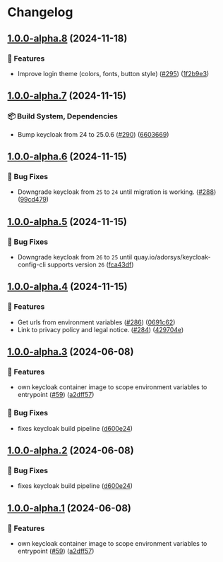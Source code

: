 # Changelog

## [1.0.0-alpha.8](https://github.com/OpenCleanEnergy/OpenEMS/compare/keycloak-v1.0.0-alpha.7...keycloak-v1.0.0-alpha.8) (2024-11-18)


### 🚀 Features

* Improve login theme (colors, fonts, button style) ([#295](https://github.com/OpenCleanEnergy/OpenEMS/issues/295)) ([1f2b9e3](https://github.com/OpenCleanEnergy/OpenEMS/commit/1f2b9e3266bec18461f10a0649024f6194ba45ea))

## [1.0.0-alpha.7](https://github.com/OpenCleanEnergy/OpenEMS/compare/keycloak-v1.0.0-alpha.6...keycloak-v1.0.0-alpha.7) (2024-11-15)


### 📦️ Build System, Dependencies

* Bump keycloak from 24 to 25.0.6 ([#290](https://github.com/OpenCleanEnergy/OpenEMS/issues/290)) ([6603669](https://github.com/OpenCleanEnergy/OpenEMS/commit/660366956efda797e3f1fce3cf60263110db8aef))

## [1.0.0-alpha.6](https://github.com/OpenCleanEnergy/OpenEMS/compare/keycloak-v1.0.0-alpha.5...keycloak-v1.0.0-alpha.6) (2024-11-15)


### 🐛 Bug Fixes

* Downgrade keycloak from `25` to `24` until migration is working. ([#288](https://github.com/OpenCleanEnergy/OpenEMS/issues/288)) ([99cd479](https://github.com/OpenCleanEnergy/OpenEMS/commit/99cd479e22aad434c9c5635f94aef360e28e0481))

## [1.0.0-alpha.5](https://github.com/OpenCleanEnergy/OpenEMS/compare/keycloak-v1.0.0-alpha.4...keycloak-v1.0.0-alpha.5) (2024-11-15)


### 🐛 Bug Fixes

* Downgrade keycloak from `26` to `25` until quay.io/adorsys/keycloak-config-cli supports version `26` ([fca43df](https://github.com/OpenCleanEnergy/OpenEMS/commit/fca43dff9aee57ed0eac79c9de65b017f261281a))

## [1.0.0-alpha.4](https://github.com/OpenCleanEnergy/OpenEMS/compare/keycloak-v1.0.0-alpha.3...keycloak-v1.0.0-alpha.4) (2024-11-15)


### 🚀 Features

* Get urls from environment variables ([#286](https://github.com/OpenCleanEnergy/OpenEMS/issues/286)) ([0691c62](https://github.com/OpenCleanEnergy/OpenEMS/commit/0691c62d73a7b1281f73b60639cd959be4ab1e34))
* Link to privacy policy and legal notice. ([#284](https://github.com/OpenCleanEnergy/OpenEMS/issues/284)) ([429704e](https://github.com/OpenCleanEnergy/OpenEMS/commit/429704ecc27fa0bdc26871db67a8ea7ffdae022f))

## [1.0.0-alpha.3](https://github.com/OpenCleanEnergy/emma/compare/keycloak-v1.0.0-alpha.2...keycloak-v1.0.0-alpha.3) (2024-06-08)


### 🚀 Features

* own keycloak container image to scope environment variables to entrypoint ([#59](https://github.com/OpenCleanEnergy/emma/issues/59)) ([a2dff57](https://github.com/OpenCleanEnergy/emma/commit/a2dff57e462d8a10ab9e9bc3f43d94c054a7eddc))


### 🐛 Bug Fixes

* fixes keycloak build pipeline ([d600e24](https://github.com/OpenCleanEnergy/emma/commit/d600e24658f76b9bb3f273bf1bc64b8e2ec49806))

## [1.0.0-alpha.2](https://github.com/OpenCleanEnergy/emma/compare/keycloak-v1.0.0-alpha.1...keycloak-v1.0.0-alpha.2) (2024-06-08)


### 🐛 Bug Fixes

* fixes keycloak build pipeline ([d600e24](https://github.com/OpenCleanEnergy/emma/commit/d600e24658f76b9bb3f273bf1bc64b8e2ec49806))

## [1.0.0-alpha.1](https://github.com/OpenCleanEnergy/emma/compare/keycloak-v1.0.0-alpha.0...keycloak-v1.0.0-alpha.1) (2024-06-08)


### 🚀 Features

* own keycloak container image to scope environment variables to entrypoint ([#59](https://github.com/OpenCleanEnergy/emma/issues/59)) ([a2dff57](https://github.com/OpenCleanEnergy/emma/commit/a2dff57e462d8a10ab9e9bc3f43d94c054a7eddc))
